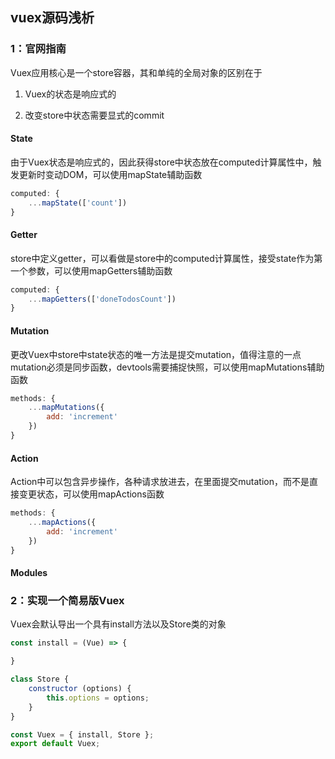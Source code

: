 ## vuex源码浅析  

### 1：官网指南

Vuex应用核心是一个store容器，其和单纯的全局对象的区别在于

1. Vuex的状态是响应式的

2. 改变store中状态需要显式的commit

#### State

由于Vuex状态是响应式的，因此获得store中状态放在computed计算属性中，触发更新时变动DOM，可以使用mapState辅助函数

```javascript
computed: {
    ...mapState(['count'])
}
```

#### Getter

store中定义getter，可以看做是store中的computed计算属性，接受state作为第一个参数，可以使用mapGetters辅助函数

```javascript
computed: {
    ...mapGetters(['doneTodosCount'])
}
```

#### Mutation

更改Vuex中store中state状态的唯一方法是提交mutation，值得注意的一点mutation必须是同步函数，devtools需要捕捉快照，可以使用mapMutations辅助函数

```javascript
methods: {
    ...mapMutations({
        add: 'increment'
    })
}
```

#### Action

Action中可以包含异步操作，各种请求放进去，在里面提交mutation，而不是直接变更状态，可以使用mapActions函数

```javascript
methods: {
    ...mapActions({
        add: 'increment'
    })
}
```
#### Modules

### 2：实现一个简易版Vuex

Vuex会默认导出一个具有install方法以及Store类的对象

```javascript
const install = (Vue) => {

}

class Store {
    constructor (options) {
        this.options = options;
    }
}

const Vuex = { install, Store };
export default Vuex;
```